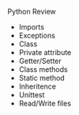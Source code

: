 Python Review

* Imports
* Exceptions
* Class
* Private attribute
* Getter/Setter
* Class methods
* Static method
* Inheritence
* Unittest
* Read/Write files
